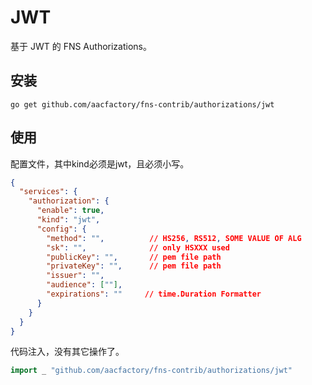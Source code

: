 # JWT
基于 JWT 的 FNS Authorizations。
## 安装
```shell
go get github.com/aacfactory/fns-contrib/authorizations/jwt
```
## 使用
配置文件，其中kind必须是jwt，且必须小写。
```json
{
  "services": {
    "authorization": {
      "enable": true,
      "kind": "jwt",
      "config": {
        "method": "",          // HS256, RS512, SOME VALUE OF ALG
        "sk": "",              // only HSXXX used
        "publicKey": "",       // pem file path
        "privateKey": "",      // pem file path
        "issuer": "", 
        "audience": [""],
        "expirations": ""     // time.Duration Formatter
      }
    }
  }
}
```
代码注入，没有其它操作了。
```go
import _ "github.com/aacfactory/fns-contrib/authorizations/jwt"
```

